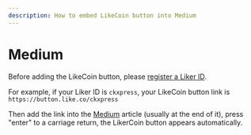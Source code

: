 ```yaml
---
description: How to embed LikeCoin button into Medium
---
```


# Medium

Before adding the LikeCoin button, please [register a Liker ID](https://docs.like.co/user-guide/liker-id/how-to-register-a-liker-id).

For example, if your Liker ID is `ckxpress`, your LikeCoin button link is `https://button.like.co/ckxpress`

Then add the link into the [Medium](https://medium.com/) article \(usually at the end of it\), press "enter" to a carriage return, the LikerCoin button appears automatically.

